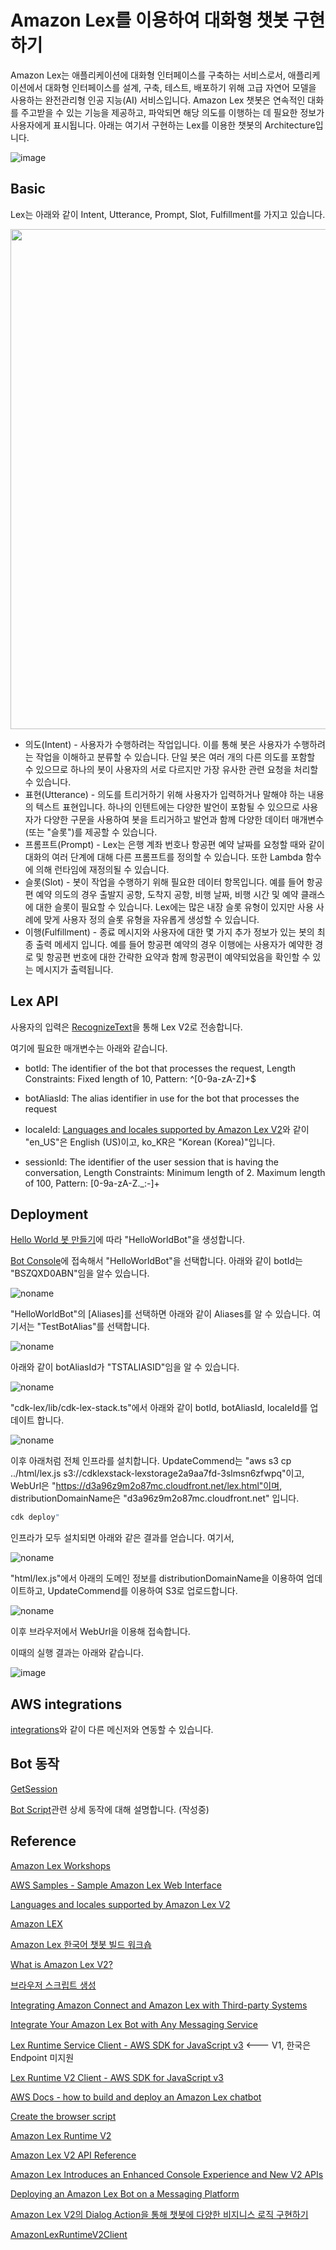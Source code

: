 # Amazon Lex를 이용하여 대화형 챗봇 구현하기

Amazon Lex는 애플리케이션에 대화형 인터페이스를 구축하는 서비스로서, 애플리케이션에서 대화형 인터페이스를 설계, 구축, 테스트, 배포하기 위해 고급 자연어 모델을 사용하는 완전관리형 인공 지능(AI) 서비스입니다. Amazon Lex 챗봇은 연속적인 대화를 주고받을 수 있는 기능을 제공하고, 파악되면 해당 의도를 이행하는 데 필요한 정보가 사용자에게 표시됩니다. 아래는 여기서 구현하는 Lex를 이용한 챗봇의 Architecture입니다.

![image](https://user-images.githubusercontent.com/52392004/223068742-b90a6907-4313-4142-b343-22915621023f.png)


## Basic

Lex는 아래와 같이 Intent, Utterance, Prompt, Slot, Fulfillment를 가지고 있습니다. 

<img src="https://user-images.githubusercontent.com/52392004/218343904-386e6061-3882-4765-81a5-9ef7237628bd.png" width="800">

- 의도(Intent) - 사용자가 수행하려는 작업입니다. 이를 통해 봇은 사용자가 수행하려는 작업을 이해하고 분류할 수 있습니다. 단일 봇은 여러 개의 다른 의도를 포함할 수 있으므로 하나의 봇이 사용자의 서로 다르지만 가장 유사한 관련 요청을 처리할 수 있습니다.
- 표현(Utterance) - 의도를 트리거하기 위해 사용자가 입력하거나 말해야 하는 내용의 텍스트 표현입니다. 하나의 인텐트에는 다양한 발언이 포함될 수 있으므로 사용자가 다양한 구문을 사용하여 봇을 트리거하고 발언과 함께 다양한 데이터 매개변수(또는 "슬롯")를 제공할 수 있습니다.
- 프롬프트(Prompt) - Lex는 은행 계좌 번호나 항공편 예약 날짜를 요청할 때와 같이 대화의 여러 단계에 대해 다른 프롬프트를 정의할 수 있습니다. 또한 Lambda 함수에 의해 런타임에 재정의될 수 있습니다.
- 슬롯(Slot) - 봇이 작업을 수행하기 위해 필요한 데이터 항목입니다. 예를 들어 항공편 예약 의도의 경우 출발지 공항, 도착지 공항, 비행 날짜, 비행 시간 및 예약 클래스에 대한 슬롯이 필요할 수 있습니다. Lex에는 많은 내장 슬롯 유형이 있지만 사용 사례에 맞게 사용자 정의 슬롯 유형을 자유롭게 생성할 수 있습니다.
- 이행(Fulfillment) - 종료 메시지와 사용자에 대한 몇 가지 추가 정보가 있는 봇의 최종 출력 메세지 입니다. 예를 들어 항공편 예약의 경우 이행에는 사용자가 예약한 경로 및 항공편 번호에 대한 간략한 요약과 함께 항공편이 예약되었음을 확인할 수 있는 메시지가 출력됩니다.

## Lex API

사용자의 입력은 [RecognizeText](https://docs.aws.amazon.com/lexv2/latest/APIReference/API_runtime_RecognizeText.html)을 통해 Lex V2로 전송합니다.

여기에 필요한 매개변수는 아래와 같습니다. 

- botId: The identifier of the bot that processes the request, Length Constraints: Fixed length of 10, Pattern: ^[0-9a-zA-Z]+$

- botAliasId: The alias identifier in use for the bot that processes the request

- localeId: [Languages and locales supported by Amazon Lex V2](https://docs.aws.amazon.com/lexv2/latest/dg/how-languages.html)와 같이 "en_US"은 English (US)이고, ko_KR은 "Korean (Korea)"입니다.

- sessionId: The identifier of the user session that is having the conversation, Length Constraints: Minimum length of 2. Maximum length of 100, Pattern: [0-9a-zA-Z._:-]+

## Deployment

[Hello World 봇 만들기](https://github.com/aws-samples/aws-ai-ml-workshop-kr/blob/master/aiservices/lex-korean-workshop/HelloWorldBot.md)에 따라 "HelloWorldBot"을 생성합니다.

[Bot Console](https://ap-northeast-2.console.aws.amazon.com/lexv2/home?region=ap-northeast-2#bots)에 접속해서 "HelloWorldBot"을 선택합니다. 아래와 같이 botId는 "BSZQXD0ABN"임을 알수 있습니다. 

![noname](https://user-images.githubusercontent.com/52392004/223062399-20861e92-0afb-43b6-bb33-8b10c8f2cee8.png)

"HelloWorldBot"의 [Aliases]를 선택하면 아래와 같이 Aliases를 알 수 있습니다. 여기서는 "TestBotAlias"를 선택합니다. 

![noname](https://user-images.githubusercontent.com/52392004/223062755-28f9f6dc-0e25-4117-9c75-4cea2221e9d5.png)

아래와 같이 botAliasId가 "TSTALIASID"임을 알 수 있습니다.

![noname](https://user-images.githubusercontent.com/52392004/223063139-8b3c78df-fdf0-45b3-ba24-55b1ef33b8c4.png)


"cdk-lex/lib/cdk-lex-stack.ts"에서 아래와 같이 botId, botAliasId, localeId를 업데이트 합니다. 

![noname](https://user-images.githubusercontent.com/52392004/223064111-7bd6f9ae-745b-45df-9c1b-7d38d7351bec.png)

이후 아래처럼 전체 인프라를 설치합니다. UpdateCommend는 "aws s3 cp ../html/lex.js s3://cdklexstack-lexstorage2a9aa7fd-3slmsn6zfwpq"이고, WebUrl은 "https://d3a96z9m2o87mc.cloudfront.net/lex.html"이며, distributionDomainName은 "d3a96z9m2o87mc.cloudfront.net" 입니다. 

```java
cdk deploy"
```

인프라가 모두 설치되면 아래와 같은 결과를 얻습니다. 여기서, 

![noname](https://user-images.githubusercontent.com/52392004/223064980-59c3ea1b-3681-45d6-9a13-8631caf6f3d4.png)



"html/lex.js"에서 아래의 도메인 정보를 distributionDomainName을 이용하여 업데이트하고, UpdateCommend를 이용하여 S3로 업로드합니다.

![noname](https://user-images.githubusercontent.com/52392004/223065821-c3cb3b3d-b8ad-4cfa-a9a5-ac1d9065398e.png)

이후 브라우저에서 WebUrl을 이용해 접속합니다. 

이때의 실행 결과는 아래와 같습니다.

![image](https://user-images.githubusercontent.com/52392004/223067007-a74b18d3-9ba9-4280-99e0-b669f309b172.png)



## AWS integrations

[integrations](https://github.com/kyopark2014/aws-lex/blob/main/integrations.md)와 같이 다른 메신저와 연동할 수 있습니다. 

## Bot 동작

[GetSession](https://docs.aws.amazon.com/lex/latest/dg/API_runtime_GetSession.html)

[Bot Script](https://github.com/kyopark2014/aws-lex/blob/main/bot-script.md)관련 상세 동작에 대해 설명합니다. (작성중)

## Reference

[Amazon Lex Workshops](https://catalog.us-east-1.prod.workshops.aws/workshops/94f60d43-15b7-45f4-bbbc-17889ae64ea0/en-US)

[AWS Samples - Sample Amazon Lex Web Interface](https://github.com/aws-samples/aws-lex-web-ui)

[Languages and locales supported by Amazon Lex V2](https://docs.aws.amazon.com/lexv2/latest/dg/how-languages.html)


[Amazon LEX](https://github.com/rashimparmar/AWS-LEX)

[Amazon Lex 한국어 챗봇 빌드 워크숍](https://github.com/aws-samples/aws-ai-ml-workshop-kr/blob/master/aiservices/lex-korean-workshop/README.md)

[What is Amazon Lex V2?](https://docs.aws.amazon.com/lexv2/latest/dg/what-is.html)

[브라우저 스크립트 생성](https://docs.aws.amazon.com/ko_kr/sdk-for-javascript/v3/developer-guide/lex-bot-example-script.html)

[Integrating Amazon Connect and Amazon Lex with Third-party Systems](https://aws.amazon.com/ko/blogs/architecture/integrating-amazon-connect-and-amazon-lex-with-third-party-systems/)

[Integrate Your Amazon Lex Bot with Any Messaging Service](https://aws.amazon.com/ko/blogs/machine-learning/integrate-your-amazon-lex-bot-with-any-messaging-service/)

[Lex Runtime Service Client - AWS SDK for JavaScript v3](https://docs.aws.amazon.com/AWSJavaScriptSDK/v3/latest/clients/client-lex-runtime-service/index.html) <--- V1, 한국은 Endpoint 미지원

[Lex Runtime V2 Client - AWS SDK for JavaScript v3](https://docs.aws.amazon.com/AWSJavaScriptSDK/v3/latest/clients/client-lex-runtime-v2/index.html)

[AWS Docs - how to build and deploy an Amazon Lex chatbot](https://github.com/awsdocs/aws-doc-sdk-examples/blob/main/javascriptv3/example_code/cross-services/lex-bot/src/index.js)

[Create the browser script](https://docs.aws.amazon.com/sdk-for-javascript/v3/developer-guide/lex-bot-example-script.html)

[Amazon Lex Runtime V2](https://docs.aws.amazon.com/lexv2/latest/APIReference/API_Operations_Amazon_Lex_Runtime_V2.html)

[Amazon Lex V2 API Reference](https://docs.aws.amazon.com/lexv2/latest/APIReference/welcome.html)

[Amazon Lex Introduces an Enhanced Console Experience and New V2 APIs](https://aws.amazon.com/ko/blogs/aws/amazon-lex-enhanced-console-experience/)

[Deploying an Amazon Lex Bot on a Messaging Platform](https://docs.aws.amazon.com/lex/latest/dg/example1.html)

[Amazon Lex V2의 Dialog Action을 통해 챗봇에 다양한 비지니스 로직 구현하기](https://aws.amazon.com/ko/blogs/korea/amazon-lex-dialog-action/)

[AmazonLexRuntimeV2Client](https://docs.aws.amazon.com/sdkfornet/v3/apidocs/items/LexRuntimeV2/TLexRuntimeV2Client.html)
